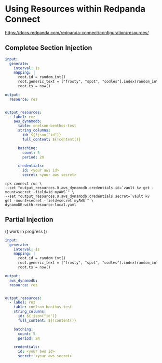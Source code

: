 # Using Resources within Redpanda Connect

https://docs.redpanda.com/redpanda-connect/configuration/resources/


## Completee Section Injection

```yaml
input:
  generate:
    interval: 1s
    mapping: |
      root.id = random_int()
      root.generic_text = ["frosty", "spot", "oodles"].index(random_int() % 3)
      root.ts = now()

output:
  resource: rez


output_resources:
  - label: rez
    aws_dynamodb:
      table: cnelson-benthos-test
      string_columns:
        id: ${!json("id")}
        full_content: ${!content()}

      batching:
        count: 5
        period: 2m

      credentials:
        id: <your aws id>
        secret: <your aws secret>
```


```console
rpk connect run \
--set "output_resources.0.aws_dynamodb.credentials.id=`vault kv get -mount=secret -field=id myAWS`" \
--set "output_resources.0.aws_dynamodb.credentials.secret=`vault kv get -mount=secret -field=secret myAWS`" \
dynamoDB-with-resource-local.yaml
```

## Partial Injection

(( work in progress ))


```yaml
input:
  generate:
    interval: 1s
    mapping: |
      root.id = random_int()
      root.generic_text = ["frosty", "spot", "oodles"].index(random_int() % 3)
      root.ts = now()

output:
  aws_dynamodb:
  resource: rez


output_resources:
  - label: rez
    table: cnelson-benthos-test
    string_columns:
      id: ${!json("id")}
      full_content: ${!content()}

    batching:
      count: 5
      period: 2m

    credentials:
      id: <your aws id>
      secret: <your aws secret>
```
